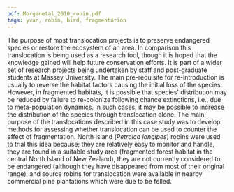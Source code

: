 ```yaml
---
pdf: Morganetal_2010_robin.pdf
tags: yvan, robin, bird, fragmentation 
---
```

The purpose of most translocation projects is to preserve endangered species or
restore the ecosystem of an area. In comparison this translocation is being used
as a research tool, though it is hoped that the knowledge gained will help future
conservation efforts. It is part of a wider set of research projects being
undertaken by staff and post-graduate students at Massey University. The main
pre-requisite for re-introduction is usually to reverse the habitat factors causing
the initial loss of the species. However, in fragmented habitats, it is possible that
species' distribution may be reduced by failure to re-colonize following chance
extinctions, i.e., due to meta-population dynamics. In such cases, it may be
possible to increase the distribution of the species through translocation alone.
The main purpose of the translocations described in this case study was to
develop methods for assessing whether translocation can be used to counter the
effect of fragmentation. North Island (*Petroica longipes*) robins were used to trial
this idea because; they are relatively easy to monitor and handle, they are found
in a suitable study area (fragmented forest habitat in the central North Island of
New Zealand), they are not currently considered to be endangered (although they
have disappeared from most of their original range), and source robins for
translocation were available in nearby commercial pine plantations which were due to be
felled.
